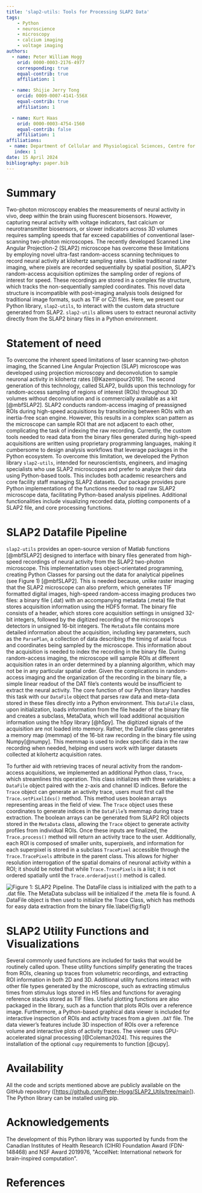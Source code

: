 ```yaml
---
title: 'slap2-utils: Tools for Processing SLAP2 Data'
tags:
    - Python
    - neuroscience
    - microscopy
    - calcium imaging
    - voltage imaging
authors:
  - name: Peter William Hogg
    orid: 0000-0003-2176-4977
    corresponding: true 
    equal-contrib: true 
    affiliation: 1

  - name: Shijie Jerry Tong
    orcid: 0009-0007-4141-556X
    equal-contrib: true
    affiliation: 1 

  - name: Kurt Haas
    orid: 0000-0003-4754-1560
    equal-contrib: false
    affiliation: 1
affiliations:
 - name: Department of Cellular and Physiological Sciences, Centre for Brain Health, School of Biomedical Engineering, University of British Columbia, Vancouver, Canada
   index: 1
date: 15 April 2024
bibliography: paper.bib
---
```


# Summary

Two-photon microscopy enables the measurements of neural activity in vivo, deep within the brain using fluorescent biosensors. However, capturing neural activity with voltage indicators, fast calcium or neurotransmitter biosensors, or slower indicators across 3D volumes requires sampling speeds that far exceed capabilities of conventional laser-scanning two-photon microscopes. The recently developed Scanned Line Angular Projection-2 (SLAP2) microscope has overcome these limitations by employing novel ultra-fast random-access scanning techniques to record neural activity at kilohertz sampling rates. Unlike traditional raster imaging, where pixels are recorded sequentially by spatial position, SLAP2’s random-access acquisition optimizes the sampling order of regions of interest for speed. These recordings are stored in a complex file structure, which tracks the non-sequentially sampled coordinates. This novel data structure is incompatible with post-imaging analysis tools designed for traditional image formats, such as TIF or CZI files. Here, we present our Python library, `slap2-utils`, to interact with the custom data structure generated from SLAP2. `slap2-utils` allows users to extract neuronal activity directly from the SLAP2 binary files in a Python environment.

# Statement of need

To overcome the inherent speed limitations of laser scanning two-photon imaging, the Scanned Line Angular Projection (SLAP) microscope was developed using projection microscopy and deconvolution to sample neuronal activity in kilohertz rates [@Kazemipour2019]. The second generation of this technology, called SLAP2, builds upon this technology for random-access sampling of regions of interest (ROIs) throughout 3D volumes without deconvolution and is commercially available as a kit [@mbfSLAP2]. SLAP2 conducts random-access imaging of preassigned ROIs during high-speed acquisitions by transitioning between ROIs with an inertia-free scan engine. However, this results in a complex scan pattern as the microscope can sample ROI that are not adjacent to each other, complicating the task of indexing the raw recording.  Currently, the custom tools needed to read data from the binary files generated during high-speed acquisitions are written using proprietary programming languages, making it cumbersome to design analysis workflows that leverage packages in the Python ecosystem. To overcome this limitation, we developed the Python library `slap2-utils`, intended for neuroscientists, engineers, and imaging specialists who use SLAP2 microscopes and prefer to analyze their data using Python-based tools. This includes both academic researchers and core facility staff managing SLAP2 datasets. Our package provides pure Python implementations of the functions needed to read raw SLAP2 microscope data, facilitating Python-based analysis pipelines. Additional functionalities include visualizing recorded data, plotting components of a SLAP2 file, and core processing functions. 

# SLAP2 Datafile Pipeline

`slap2-utils` provides an open-source version of Matlab functions [@mbfSLAP2] designed to interface with binary files generated from high-speed recordings of neural activity from the SLAP2 two-photon microscope. This implementation uses object-orientated programming, creating Python Classes for parsing out the data for analytical pipelines (see Figure 1) [@mbfSLAP2]. This is needed because, unlike raster imaging that the SLAP2 microscope can also preform, which generates TIF formatted digital images, high-speed random-access imaging produces two files: a binary file (.dat) with an accompanying metadata (.meta) file that stores acquisition information using the HDF5 format. The binary file consists of a header, which stores core acquisition settings in unsigned 32-bit integers, followed by the digitized recording of the microscope’s detectors in unsigned 16-bit integers. The `MetaData` file contains more detailed information about the acquisition, including key parameters, such as the `ParsePlan`, a collection of data describing the timing of axial focus and coordinates being sampled by the microscope. This information about the acquisition is needed to index the recording in the binary file. During random-access imaging, the microscope will sample ROIs at different acquisition rates in an order determined by a planning algorithm, which may not be in any particular spatial order. Given the complications in random-access imaging and the organization of the recording in the binary file, a simple linear readout of the DAT file’s contents would be insufficient to extract the neural activity. The core function of our Python library handles this task with our `DataFile` object that parses raw data and meta-data stored in these files directly into a Python environment. This `DataFile` class, upon initialization, loads information from the file header of the binary file and creates a subclass, MetaData, which will load additional acquisition information using the h5py library [@h5py]. The digitized signals of the acquisition are not loaded into memory. Rather, the Datafile class generates a memory map (memmap) of the 16-bit raw recording in the binary file using Numpy[@numpy]. This memmap is used to index specific data in the raw recording when needed, helping end users work with larger datasets collected at kilohertz acquisition rates. 

To further aid with retrieving traces of neural activity from the random-access acquisitions, we implemented an additional Python class, `Trace`, which streamlines this operation. This class initializes with three variables: a `DataFile` object paired with the z-axis and channel ID indices. Before the `Trace` object can generate an activity trace, users must first call the `Trace.setPixelIdxs()` method. This method uses boolean arrays representing areas in the field of view. The `Trace` object uses these coordinates to generate indices in the `DataFile`’s memmap during trace extraction. The boolean arrays can be generated from SLAP2 ROI objects stored in the `MetaData` class, allowing the `Trace` object to generate activity profiles from individual ROIs. Once these inputs are finalized, the `Trace.process()` method will return an activity trace to the user. Additionally, each ROI is composed of smaller units, superpixels, and information for each superpixel is stored in a subclass `TracePixel` accessible through the `Trace.TracePixels` attribute in the parent class. This allows for higher resolution interrogation of the spatial domains of neuronal activity within a ROI; it should be noted that while `Trace.TracePixels` is a list; it is not ordered spatially until the `Trace.orderadjust()` method is called. 

![Figure 1: SLAP2 Pipeline. The DataFile class is initialized with the path to a .dat file. The MetaData subclass will be initialized if the .meta file is found. A DataFile object is then used to initialize the Trace Class, which has methods for easy data extraction from the binary file.\label{fig:fig1}](SLAP2_Pipeline.svg)

# SLAP2 Utility Functions and Visualizations 

Several commonly used functions are included for tasks that would be routinely called upon. These utility functions simplify generating the traces from ROIs, cleaning up traces from volumetric recordings, and extracting ROI information in both 2D and 3D. Additional utility functions interact with other file types generated by the microscope, such as extracting stimulus times from stimulus logs stored in H5 files and functions for averaging reference stacks stored as TIF files. Useful plotting functions are also packaged in the library, such as a function that plots ROIs over a reference image. Furthermore, a Python-based graphical data viewer is included for interactive inspection of ROIs and activity traces from a given `.DAT` file. The data viewer’s features include 3D inspection of ROIs over a reference volume and interactive plots of activity traces. The viewer uses GPU-accelerated signal processing [@Coleman2024]. This requires the installation of the optional `cupy` requirements to function [@cupy].

# Availability

All the code and scripts mentioned above are publicly available on the GitHub repository ([https://github.com/Peter-Hogg/SLAP2_Utils/tree/main]). The Python library can be installed using pip.

# Acknowledgements

The development of this Python library was supported by funds from the Canadian Institutes of Health Research (CIHR) Foundation Award (FDN-148468) and  NSF Award 2019976, "AccelNet: International network for brain-inspired computation". 

# References
